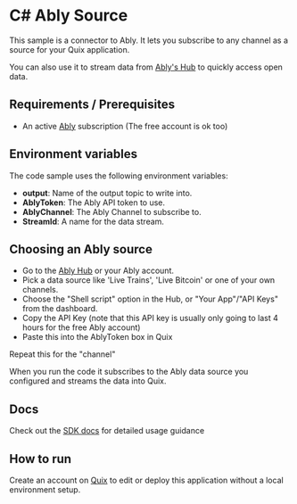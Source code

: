 # C# Ably Source
This sample is a connector to Ably. It lets you subscribe to any channel as a source for your Quix application.

You can also use it to stream data from [Ably's Hub](https://ably.com/hub) to quickly access open data.

## Requirements / Prerequisites
 - An active [Ably](https://ably.com/) subscription (The free account is ok too)

## Environment variables

The code sample uses the following environment variables:

- **output**: Name of the output topic to write into.
- **AblyToken**: The Ably API token to use.
- **AblyChannel**: The Ably Channel to subscribe to.
- **StreamId**: A name for the data stream.

## Choosing an Ably source

 - Go to the [Ably Hub](https://ably.com/hub) or your Ably account.
 - Pick a data source like 'Live Trains', 'Live Bitcoin' or one of your own channels.
 - Choose the "Shell script" option in the Hub, or "Your App"/"API Keys" from the dashboard.
 - Copy the API Key (note that this API key is usually only going to last 4 hours for the free Ably account)
 - Paste this into the AblyToken box in Quix

Repeat this for the "channel"

When you run the code it subscribes to the Ably data source you configured and streams the data into Quix.

## Docs
Check out the [SDK docs](https://quix.ai/docs/sdk/introduction.html) for detailed usage guidance

## How to run
Create an account on [Quix](https://portal.platform.quix.ai/self-sign-up?xlink=github) to edit or deploy this application without a local environment setup.
